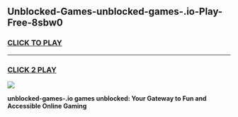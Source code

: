 
## Unblocked-Games-unblocked-games-.io-Play-Free-8sbw0
<h3>
<a href="https://premium76.site?title=unblocked-games-.io&ref=23A">CLICK TO PLAY</a></h3>
<hr>

<h3>
<a href="https://premium76.site?title=unblocked-games-.io&ref=23A">CLICK 2 PLAY</a>
  
</h3>

<a href="https://premium76.site?title=unblocked-games-.io&ref=23A"><img src="https://clearcache.store/games.png"></a>


**unblocked-games-.io games unblocked: Your Gateway to Fun and Accessible Online Gaming**
